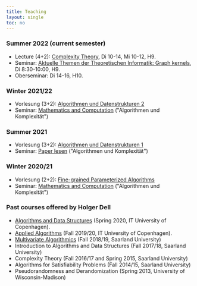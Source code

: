 ```yaml
---
title: Teaching
layout: single
toc: no
---
```


<!--

### Summer 2024 (tentative)

- Lecture (3+2): [Algorithmen und Datenstrukturen 1](/algo1)
- Seminar

### Winter 2023/24 (tentative)

- Advanced Lecture
- Seminar

### Summer 2023 (tentative)

- Advanced Lecture
- Seminar

### Winter 2022/23 (tentative)

- Lecture (3+2+1): [Diskrete Modellierung](/mod), Di 14-16 (H V), Do 14-16 (H VI).
- Oberseminar: Do 14-16, H9.
- [Thesis and research projects](/projects): Apply by September 1, 2022!

-->

### Summer 2022 (current semester)

- Lecture (4+2): [Complexity Theory](/complexity), Di 10-14, Mi 10-12, H9.
- Seminar: [Aktuelle Themen der Theoretischen Informatik: Graph kernels](/seminar/atti), Di 8:30-10:00, H9.
- Oberseminar: Di 14-16, H10.

### Winter 2021/22

- Vorlesung (3+2): [Algorithmen und Datenstrukturen 2](/algo2)
- Seminar: [Mathematics and Computation](/seminar/wigderson) ("Algorithmen und Komplexität")

### Summer 2021

- Vorlesung (3+2): [Algorithmen und Datenstrukturen 1](/algo1)
- Seminar: [Paper lesen](/seminar/paper) ("Algorithmen und Komplexität")

### Winter 2020/21

- Vorlesung (2+2): [Fine-grained Parameterized Algorithms](/parameterized)
- Seminar: [Mathematics and Computation](/seminar/wigderson) ("Algorithmen und Komplexität")

### Past courses offered by Holger Dell

- [Algorithms and Data Structures](https://learnit.itu.dk/local/coursebase/view.php?s=ft&view=public&ciid=423) (Spring 2020, IT University of Copenhagen).
- [Applied Algorithms](https://learnit.itu.dk/local/coursebase/view.php?s=ft&view=public&ciid=203) (Fall 2019/20, IT University of Copenhagen).
- [Multivariate Algorithmics](https://bit.ly/MulAlg18) (Fall 2018/19, Saarland University)
- Introduction to Algorithms and Data Structures (Fall 2017/18, Saarland University)
- Complexity Theory (Fall 2016/17 and Spring 2015, Saarland University)
- Algorithms for Satisfiability Problems (Fall 2014/15, Saarland University)
- Pseudorandomness and Derandomization (Spring 2013, University of Wisconsin-Madison)
